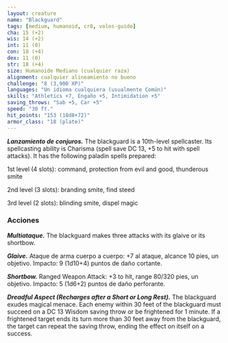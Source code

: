 ```yaml
---
layout: creature
name: "Blackguard"
tags: [medium, humanoid, cr8, volos-guide]
cha: 15 (+2)
wis: 14 (+2)
int: 11 (0)
con: 18 (+4)
dex: 11 (0)
str: 18 (+4)
size: Humanoide Mediano (cualquier raza)
alignment: cualquier alineamiento no bueno
challenge: "8 (3,900 XP)"
languages: "Un idioma cualquiera (usualmente Común)"
skills: "Athletics +7, Engaño +5, Intimidation +5"
saving_throws: "Sab +5, Car +5"
speed: "30 ft."
hit_points: "153 (18d8+72)"
armor_class: "18 (plate)"
---
```


***Lanzamiento de conjuros.*** The blackguard is a 10th-level spellcaster. Its spellcasting ability is Charisma (spell save DC 13, +5 to hit with spell attacks). It has the following paladin spells prepared:

1st level (4 slots): command, protection from evil and good, thunderous smite

2nd level (3 slots): branding smite, find steed

3rd level (2 slots): blinding smite, dispel magic

### Acciones

***Multiataque.*** The blackguard makes three attacks with its glaive or its shortbow.

***Glaive.*** Ataque de arma cuerpo a cuerpo: +7 al ataque, alcance 10 pies, un objetivo. Impacto: 9 (1d10+4) puntos de daño cortante.

***Shortbow.*** Ranged Weapon Attack: +3 to hit, range 80/320 pies, un objetivo. Impacto: 5 (1d6+2) puntos de daño perforante.

***Dreadful Aspect (Recharges after a Short or Long Rest).*** The blackguard exudes magical menace. Each enemy within 30 feet of the blackguard must succeed on a DC 13 Wisdom saving throw or be frightened for 1 minute. If a frightened target ends its turn more than 30 feet away from the blackguard, the target can repeat the saving throw, ending the effect on itself on a success.